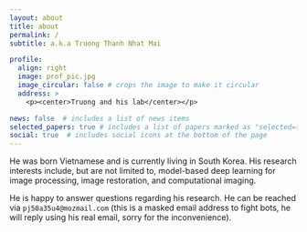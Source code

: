```yaml
---
layout: about
title: about
permalink: /
subtitle: a.k.a Truong Thanh Nhat Mai

profile:
  align: right
  image: prof_pic.jpg
  image_circular: false # crops the image to make it circular
  address: >
    <p><center>Truong and his lab</center></p>

news: false  # includes a list of news items
selected_papers: true # includes a list of papers marked as "selected={true}"
social: true  # includes social icons at the bottom of the page
---
```

He was born Vietnamese and is currently living in South Korea. His research interests include, but are not limited to, model-based deep learning for image processing, image restoration, and computational imaging.

He is happy to answer questions regarding his research. He can be reached via `pj50a35u4@mozmail.com` (this is a masked email address to fight bots, he will reply using his real email, sorry for the inconvenience).
